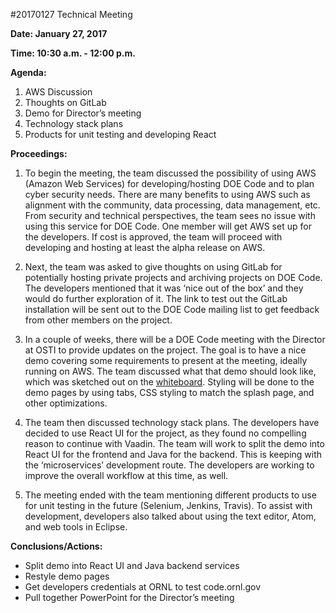 #20170127 Technical Meeting

**Date: January 27, 2017**

**Time: 10:30 a.m. - 12:00 p.m.**

**Agenda:**

1.	AWS Discussion 
2.	Thoughts on GitLab
3.	Demo for Director’s meeting
4.	Technology stack plans
5.	Products for unit testing and developing React

**Proceedings:**

1.	To begin the meeting, the team discussed the possibility of using AWS (Amazon Web Services) for developing/hosting DOE Code and to plan cyber security needs. There are many benefits to using AWS such as alignment with the community, data processing, data management, etc. From security and technical perspectives, the team sees no issue with using this service for DOE Code. One member will get AWS set up for the developers.  If cost is approved, the team will proceed with developing and hosting at least the alpha release on AWS.
 
2.	Next, the team was asked to give thoughts on using GitLab for potentially hosting private projects and archiving projects on DOE Code. The developers mentioned that it was ‘nice out of the box’ and they would do further exploration of it. The link to test out the GitLab installation will be sent out to the DOE Code mailing list to get feedback from other members on the project. 

3.	In a couple of weeks, there will be a DOE Code meeting with the Director at OSTI to provide updates on the project. The goal is to have a nice demo covering some requirements to present at the meeting, ideally running on AWS. The team discussed what that demo should look like, which was sketched out on the [whiteboard]( https://github.com/doecode/doecode/blob/master/docs/osti-technical/20170127%20Meeting%20Photo.jpg). Styling will be done to the demo pages by using tabs, CSS styling to match the splash page, and other optimizations.

4.	The team then discussed technology stack plans. The developers have decided to use React UI for the project, as they found no compelling reason to continue with Vaadin. The team will work to split the demo into React UI for the frontend and Java for the backend. This is keeping with the ‘microservices’ development route. The developers are working to improve the overall workflow at this time, as well. 

5.	The meeting ended with the team mentioning different products to use for unit testing in the future (Selenium, Jenkins, Travis). To assist with development, developers also talked about using the text editor, Atom, and web tools in Eclipse. 

**Conclusions/Actions:**

-	Split demo into React UI and Java backend services 
-	Restyle demo pages
-	Get developers credentials at ORNL to test code.ornl.gov
-	Pull together PowerPoint for the Director’s meeting
